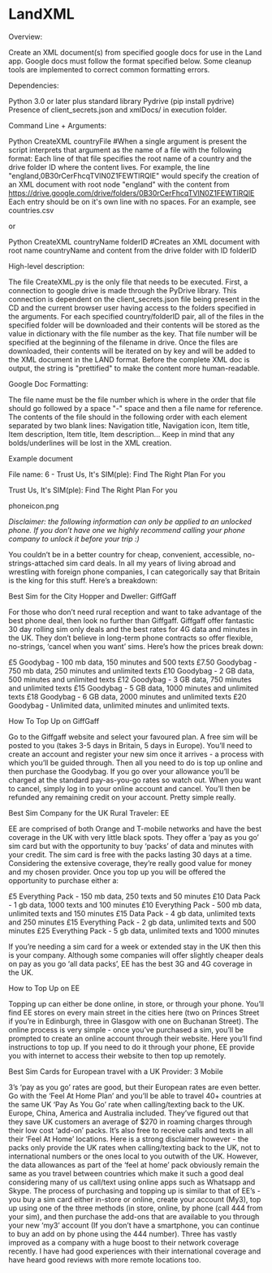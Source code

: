 # LandXML

Overview:

Create an XML document(s) from specified google docs for use in the Land app. Google docs must follow the format specified below. 
Some cleanup tools are implemented to correct common formatting errors. 

Dependencies:

Python 3.0 or later plus standard library
Pydrive (pip install pydrive)
Presence of client_secrets.json and xmlDocs/ in execution folder. 

Command Line + Arguments:

Python CreateXML countryFile #When a single argument is present the script interprets that argument as the name of a file with the following format: 
  Each line of that file specifies the root name of a country and the drive folder ID where the content lives. For example, the line "england,0B30rCerFhcqTVlN0Z1FEWTlRQlE" would specify the creation of an XML document with root node "england" with the content from https://drive.google.com/drive/folders/0B30rCerFhcqTVlN0Z1FEWTlRQlE
Each entry should be on it's own line with no spaces. For an example, see countries.csv

or

Python CreateXML countryName folderID #Creates an XML document with root name countryName and content from the drive folder with ID folderID

High-level description:

The file CreateXML.py is the only file that needs to be executed. First, a connection to google drive is made through the PyDrive library.
This connection is dependent on the client_secrets.json file being present in the CD and the current browser user having access to the
folders specified in the arguments. For each specified country/folderID pair, all of the files in the specified folder will be downloaded and their contents will be stored as the value in dictionary with the file number as the key. That file number will be specified at the beginning of the filename in drive. Once the files are downloaded, their contents will be iterated on by key and will be added to the XML document in the LAND format. Before the complete XML doc is output, the string is "prettified" to make the content more human-readable.

Google Doc Formatting:

The file name must be the file number which is where in the order that file should go followed by a space "-" space and then a file name for reference.
The contents of the file should in the following order with each element separated by two blank lines: Navigation title, Navigation icon,
Item title, Item description, Item title, Item description... Keep in mind that any bolds/underlines will be lost in the XML creation.

Example document

File name: 6 - Trust Us, It's SIM(ple): Find The Right Plan For you

Trust Us, It's SIM(ple): Find The Right Plan For you


phoneicon.png


*Disclaimer: the following information can only be applied to an unlocked phone. If you don’t have one we highly recommend calling your phone company to unlock it before your trip :)*

You couldn’t be in a better country for cheap, convenient, accessible, no-strings-attached sim card deals. In all my years of living abroad and wrestling with foreign phone companies, I can categorically say that Britain is the king for this stuff. Here’s a breakdown: 


Best Sim for the City Hopper and Dweller: GiffGaff


For those who don’t need rural reception and want to take advantage of the best phone deal, then look no further than Giffgaff. Giffgaff offer fantastic 30 day rolling sim only deals and the best rates for 4G data and minutes in the UK. They don’t believe in long-term phone contracts so offer flexible, no-strings, ‘cancel when you want’ sims. Here’s how the prices break down: 

£5 Goodybag  -  100 mb data, 150 minutes and 500 texts
£7.50 Goodybag -  750 mb data, 250 minutes and unlimited texts
£10 Goodybag - 2 GB data, 500 minutes and unlimited texts
£12 Goodybag - 3 GB data, 750 minutes and unlimited texts
£15 Goodybag - 5 GB data, 1000 minutes and unlimited texts
£18 Goodybag - 6 GB data, 2000 minutes and unlimited texts
£20 Goodybag - Unlimited data, unlimited minutes and unlimited texts. 


How To Top Up on GiffGaff


Go to the Giffgaff website and select your favoured plan. A free sim will be posted to you (takes 3-5 days in Britain, 5 days in Europe). You’ll need to create an account and register your new sim once it arrives - a process with which you’ll be guided through. Then all you need to do is top up online and then purchase the Goodybag. If you go over your allowance you’ll be charged at the standard pay-as-you-go rates so watch out. 
When you want to cancel, simply log in to your online account and cancel. You’ll then be refunded any remaining credit on your account. Pretty simple really. 


Best Sim Company for the UK Rural Traveler: EE


EE are comprised of both Orange and T-mobile networks and have the best coverage in the UK with very little black spots. They offer a ‘pay as you go’ sim card but with the opportunity to buy ‘packs’ of data and minutes with your credit. The sim card is free with the packs lasting 30 days at a time. Considering the extensive coverage, they’re really good value for money and my chosen provider. Once you top up you will be offered the opportunity to purchase either a: 

£5 Everything Pack - 150 mb data, 250 texts and 50 minutes 
£10 Data Pack - 1 gb data, 1000 texts and 100 minutes
£10 Everything Pack - 500 mb data, unlimited texts and 150 minutes
£15 Data Pack - 4 gb data, unlimited texts and 250 minutes 
£15 Everything Pack - 2 gb data, unlimited texts and 500 minutes
£25 Everything Pack - 5 gb data, unlimited texts and 1000 minutes 

If you’re needing a sim card for a week or extended stay in the UK then this is your company. Although some companies will offer slightly cheaper deals on pay as you go ‘all data packs’, EE has the best 3G and 4G coverage in the UK.


How to Top Up on EE


Topping up can either be done online, in store, or through your phone. You’ll find EE stores on every main street in the cities here (two on Princes Street if you’re in Edinburgh, three in Glasgow with one on Buchanan Street). The online process is very simple - once you’ve purchased a sim, you’ll be prompted to create an online account through their website. Here you’ll find instructions to top up. If you need to do it through your phone, EE provide you with internet to access their website to then top up remotely. 

 
Best Sim Cards for European travel with a UK Provider: 3 Mobile


3’s ‘pay as you go’ rates are good, but their European rates are even better. Go with the ‘Feel At Home Plan’ and you’ll be able to travel 40+ countries at the same UK ‘Pay As You Go’ rate when calling/texting back to the UK. Europe, China, America and Australia included. They’ve figured out that they save UK customers an average of $270 in roaming charges through their low cost ‘add-on’ packs. It’s also free to receive calls and texts in all their ‘Feel At Home’ locations. Here is a strong disclaimer however  - the packs only provide the UK rates when calling/texting back to the UK, not to international numbers or the ones local to you outwith of the UK.  However, the data allowances as part of the ‘feel at home’ pack obviously remain the same as you travel between countries which make it such a good deal considering many of us call/text using online apps such as Whatsapp and Skype. 
The process of purchasing and topping up is similar to that of EE’s - you buy a sim card either in-store or online, create your account (My3), top up using one of the three methods (in store, online, by phone (call 444 from your sim), and then purchase the add-ons that are available to you through your new ‘my3’ account (If you don’t have a smartphone, you can continue to buy an add on by phone using the 444 number). 
Three has vastly improved as a company with a huge boost to their network coverage recently. I have had good experiences with their international coverage and have heard good reviews with more remote locations too. 
